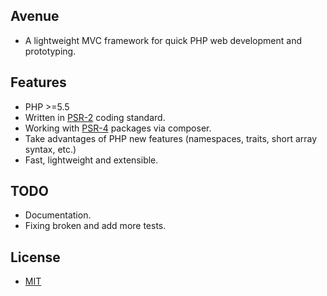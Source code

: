 ## Avenue
- A lightweight MVC framework for quick PHP web development and prototyping.

## Features
- PHP >=5.5
- Written in [PSR-2](http://www.php-fig.org/psr/psr-2/) coding standard.
- Working with [PSR-4](http://www.php-fig.org/psr/psr-4/) packages via composer.
- Take advantages of PHP new features (namespaces, traits, short array syntax, etc.)
- Fast, lightweight and extensible.

## TODO

- Documentation.
- Fixing broken and add more tests.

## License
- [MIT](https://github.com/borisding/avenue/blob/master/LICENSE)
